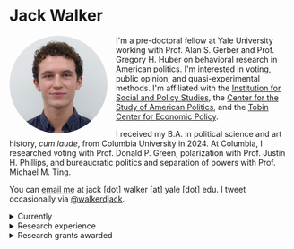 # Jack Walker

<img src="/headshot.png" alt="headshot" width="175" align="left" style="margin-right: 15px; border-radius: 50%;">

I'm a pre-doctoral fellow at Yale University working with Prof. Alan S. Gerber and Prof. Gregory H. Huber on behavioral research in American politics. I'm interested in voting, public opinion, and quasi-experimental methods. I'm affiliated with the <a href="https://isps.yale.edu" target="_blank" rel="noopener noreferrer">Institution for Social and Policy Studies</a>, the <a href="https://csap.yale.edu" target="_blank" rel="noopener noreferrer">Center for the Study of American Politics</a>, and the <a href="https://tobin.yale.edu" target="_blank" rel="noopener noreferrer">Tobin Center for Economic Policy</a>. 

I received my B.A. in political science and art history, *cum laude*, from Columbia University in 2024. At Columbia, I researched voting with Prof. Donald P. Green, polarization with Prof. Justin H. Phillips, and bureaucratic politics and separation of powers with Prof. Michael M. Ting.

You can <a href="mailto:jack.walker@yale.edu">email me</a> at jack [dot] walker [at] yale [dot] edu. I tweet occasionally via <a href="https://twitter.com/walkerdjack" target="_blank" rel="noopener noreferrer">@walkerdjack</a>.

<details>
  <summary>Currently</summary>
  <br><b>Yale University</b><br>
  Pre-Doctoral Fellow
  <ul>
    <li>Conducting large-scale analysis of observational data; field, survey, and lab experiments; and mass and elite surveys for broad topics in behavioral research.</li>
    <li>Participating in additional statistics coursework (audited), weekly professional development seminars, and departmental research seminars.</li>
  </ul>
</details>

<details>
  <summary>Research experience</summary>
  <br><b>Department of Political Science, Columbia University</b><br>
  Research Fellow with Prof. Justin H. Phillips
  <ul>
    <li>Probed partisan polarization of "culture war" issues, finding that polarization on abortion and LGBTQ+ rights first occurred at the state level and as early as 1970–72; primarily responsible for literature review, archival data collection, and preparing related briefings.</li>
    <li>Presented findings at Summer Research Symposium at Columbia University in Oct 2023.</li>
  </ul>
  Summer Research Assistant to Prof. Donald P. Green
    <ul>
    <li>Supported literature and citation review for <i>Get Out The Vote: How to Increase Voter Turnout</i>, Fifth Edition (in print Dec 2023); preliminarily trained an artificial intelligence interface to inform voters and assess candidate issue proximity; conducted literature review for work on political reservations in India.</li>
  </ul>
</details>

<details>
  <summary>Research grants awarded</summary>
  <br><ul>
    <li>Columbia College Summer Research Fellowship, via the International Affairs Fellowship Fund ($3,400),  2023</li>
    <li>Columbia University Center for Career Education, via the AIF Sub-Fund: Yemini Fund ($5,000),  2022</li>
  </ul>
</details>

